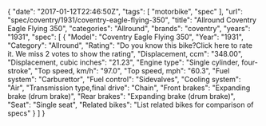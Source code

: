{
    "date": "2017-01-12T22:46:50Z",
    "tags": [
        "motorbike",
        "spec"
    ],
    "url": "spec\/coventry\/1931\/coventry-eagle-flying-350",
    "title": "Allround Coventry Eagle Flying 350",
    "categories": "Allround",
    "brands": "coventry",
    "years": "1931",
    "spec": [
        {
            "Model": "Coventry Eagle Flying 350",
            "Year": "1931",
            "Category": "Allround",
            "Rating": "Do you know this bike?Click here to rate it. We miss 2 votes to show the rating",
            "Displacement, ccm": "348.00",
            "Displacement, cubic inches": "21.23",
            "Engine type": "Single cylinder, four-stroke",
            "Top speed, km\/h": "97.0",
            "Top speed, mph": "60.3",
            "Fuel system": "Carburettor",
            "Fuel control": "Sidevalves",
            "Cooling system": "Air",
            "Transmission type,final drive": "Chain",
            "Front brakes": "Expanding brake (drum brake)",
            "Rear brakes": "Expanding brake (drum brake)",
            "Seat": "Single seat",
            "Related bikes": "List related bikes for comparison of specs"
        }
    ]
}